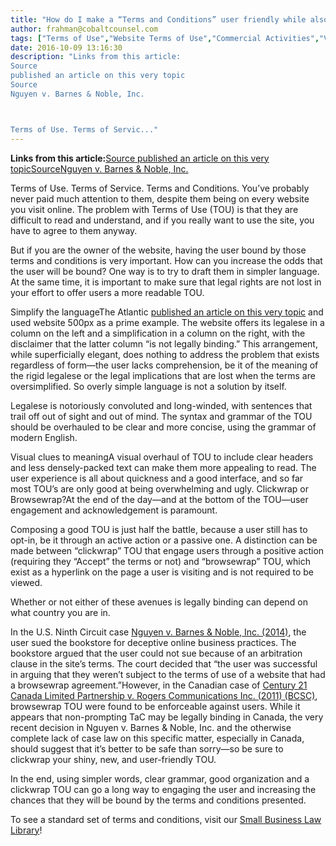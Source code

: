 ```yaml
---
title: "How do I make a “Terms and Conditions” user friendly while also protecting my legal rights?"
author: frahman@cobaltcounsel.com
tags: ["Terms of Use","Website Terms of Use","Commercial Activities","Venturelaw","frahman"]
date: 2016-10-09 13:16:30
description: "Links from this article:
Source 
published an article on this very topic
Source
Nguyen v. Barnes & Noble, Inc.



Terms of Use. Terms of Servic..."
---
```


 

**Links from this article:**[Source ](https://about.500px.com/terms/)[published an article on this very topic](http://www.theatlantic.com/technology/archive/2012/04/behold-a-terms-of-service-agreement-that-is-actually-user-friendly/255803/)[Source](https://termsfeed.com/blog/browsewrap-clickwrap/)[Nguyen v. Barnes & Noble, Inc.](http://blog.clausehound.com/doubt-on-acceptance-of-terms-of-use/)

Terms of Use. Terms of Service. Terms and Conditions. You’ve probably never paid much attention to them, despite them being on every website you visit online. The problem with Terms of Use (TOU) is that they are difficult to read and understand, and if you really want to use the site, you have to agree to them anyway. 

But if you are the owner of the website, having the user bound by those terms and conditions is very important. How can you increase the odds that the user will be bound? One way is to try to draft them in simpler language. At the same time, it is important to make sure that legal rights are not lost in your effort to offer users a more readable TOU.

Simplify the languageThe Atlantic [published an article on this very topic](http://www.theatlantic.com/technology/archive/2012/04/behold-a-terms-of-service-agreement-that-is-actually-user-friendly/255803/) and used website 500px as a prime example. The website offers its legalese in a column on the left and a simplification in a column on the right, with the disclaimer that the latter column “is not legally binding.” This arrangement, while superficially elegant, does nothing to address the problem that exists regardless of form—the user lacks comprehension, be it of the meaning of the rigid legalese or the legal implications that are lost when the terms are oversimplified. So overly simple language is not a solution by itself.

Legalese is notoriously convoluted and long-winded, with sentences that trail off out of sight and out of mind. The syntax and grammar of the TOU should be overhauled to be clear and more concise, using the grammar of modern English.

Visual clues to meaningA visual overhaul of TOU to include clear headers and less densely-packed text can make them more appealing to read. The user experience is all about quickness and a good interface, and so far most TOU’s are only good at being overwhelming and ugly. Clickwrap or Browsewrap?At the end of the day—and at the bottom of the TOU—user engagement and acknowledgement is paramount. 

Composing a good TOU is just half the battle, because a user still has to opt-in, be it through an active action or a passive one. A distinction can be made between “clickwrap” TOU that engage users through a positive action (requiring they “Accept” the terms or not) and “browsewrap” TOU, which exist as a hyperlink on the page a user is visiting and is not required to be viewed.

 

Whether or not either of these avenues is legally binding can depend on what country you are in.

In the U.S. Ninth Circuit case [Nguyen v. Barnes & Noble, Inc. (2014)](http://blog.clausehound.com/doubt-on-acceptance-of-terms-of-use/), the user sued the bookstore for deceptive online business practices. The bookstore argued that the user could not sue because of an arbitration clause in the site’s terms. The court decided that  “the user was successful in arguing that they weren’t subject to the terms of use of a website that had a browsewrap agreement.”However, in the Canadian case of [Century 21 Canada Limited Partnership v. Rogers Communications Inc. (2011) (BCSC)](http://www.canlii.org/en/bc/bcsc/doc/2011/2011bcsc1196/2011bcsc1196.html?searchUrlHash=AAAAAQAOImJyb3dzZSB3cmFwIiAAAAAAAQ&amp;resultIndex=1), browsewrap TOU were found to be enforceable against users. While it appears that non-prompting TaC may be legally binding in Canada, the very recent decision in Nguyen v. Barnes & Noble, Inc. and the otherwise complete lack of case law on this specific matter, especially in Canada, should suggest that it’s better to be safe than sorry—so be sure to clickwrap your shiny, new, and user-friendly TOU.

In the end, using simpler words, clear grammar, good organization and a clickwrap TOU can go a long way to engaging the user and increasing the chances that they will be bound by the terms and conditions presented.

To see a standard set of terms and conditions, visit our [Small Business Law Library](https://clausehound.com/legal-contract/14918/#!/document=)!